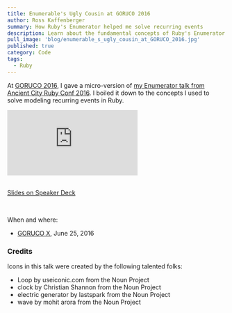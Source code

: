 ```yaml
---
title: Enumerable's Ugly Cousin at GORUCO 2016
author: Ross Kaffenberger
summary: How Ruby's Enumerator helped me solve recurring events
description: Learn about the fundamental concepts of Ruby's Enumerator class from Ross Kaffenberger's talk at Gotham Ruby Conference, 2016, in New York, NY.
pull_image: 'blog/enumerable_s_ugly_cousin_at_GORUCO_2016.jpg'
published: true
category: Code
tags:
  - Ruby
---
```


At [GORUCO 2016](http://goruco.com/), I gave a micro-version of [my Enumerator talk from Ancient City Ruby
Conf 2016](/talks/ruby-enumerator.html). I boiled it down to the concepts I used
to solve modeling recurring events in Ruby.

<div class="video-container">
  <iframe src="https://www.youtube.com/embed/D2E7t19pG0E" frameborder="0" allowfullscreen></iframe>
</div>

<br />

[Slides on Speaker Deck](https://speakerdeck.com/rossta/enumerables-ugly-cousin-goruco-microtalk)

<script async class="speakerdeck-embed" data-id="b259e876252048fb8b753f6cd469f89d" data-ratio="1.33333333333333" src="//speakerdeck.com/assets/embed.js"></script>

<br />

When and where:

* [GORUCO X](http://goruco.com/), June 25, 2016

### Credits

Icons in this talk were created by the following talented folks:

* Loop by useiconic.com from the Noun Project
* clock by Christian Shannon from the Noun Project
* electric generator by lastspark from the Noun Project
* wave by mohit arora from the Noun Project
